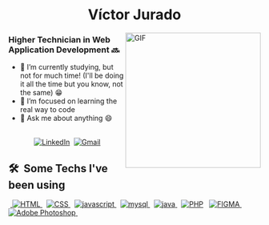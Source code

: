 
 <h1 align="center">Víctor Jurado</h1> 

<img align="right" height="270px" alt="GIF" src="https://media3.giphy.com/media/v1.Y2lkPTc5MGI3NjExaDBldXQxenJ1Mjd1dm5wMHRjZDVpNGE4dDRibnFlNThma3ZjcDN2aCZlcD12MV9pbnRlcm5hbF9naWZfYnlfaWQmY3Q9Zw/7FrOU9tPbgAZtxV5mb/giphy.gif"/> 

### Higher Technician in Web Application Development 🔜
- 🔭 I’m currently studying, but not for much time!
		(I'll be doing it all the time but you know, not the same) :grin:
- 🐍 I’m focused on learning the real way to code
- 💬 Ask me about anything :smile:


<p align="center">
<br>
&nbsp;
<a href="https://www.linkedin.com/in/v%C3%ADctor-jurado-s%C3%A1nchez-37119b348/"><img src="https://img.shields.io/badge/linkedin-%230077B5.svg?&style=for-the-badge&logo=linkedin&logoColor=white" alt="LinkedIn" /></a>&nbsp;
<a href="mailto:victorjuradosanchez@gmail.com"><img src="https://img.shields.io/badge/gmail-%23D14836.svg?&style=for-the-badge&logo=gmail&logoColor=white" alt="Gmail"/></a>&nbsp;
</p>

<h2> 🛠 &nbsp;Some Techs I've been using</h2>
&nbsp;<a href="https://www.w3.org/html/" target="_blank"> <img src="https://img.shields.io/badge/html5-%23E34F26.svg?style=for-the-badge&logo=html5&logoColor=white" alt="HTML" title="HMLT5"/> </a> &nbsp; 
<a href="https://www.w3schools.com/css/" target="_blank"> <img src="https://img.shields.io/badge/css3-%231572B6.svg?style=for-the-badge&logo=css3&logoColor=white" alt="CSS" title="css3"/> </a> &nbsp;
<a href="" target="_blank"> <img src="https://img.shields.io/badge/javascript-%23323330.svg?style=for-the-badge&logo=javascript&logoColor=%23F7DF1E" alt="javascript" title="JavaScript"/> </a>&nbsp;
<a href="https://www.mysql.com/" target="_blank"> <img src="https://img.shields.io/badge/mysql-4479A1.svg?style=for-the-badge&logo=mysql&logoColor=white" alt="mysql" title="mySQL"/> </a> &nbsp;
<a href="https://www.java.com/" target="_blank"> <img src="https://img.shields.io/badge/java-%23ED8B00.svg?style=for-the-badge&logo=openjdk&logoColor=white" alt="java" title="Java"/> </a>&nbsp; 
<a href="https://www.php.net/" target="_blank"> <img src="https://img.shields.io/badge/php-%23777BB4.svg?style=for-the-badge&logo=php&logoColor=white" alt="PHP" title="PHP"/></a> &nbsp; 
<a href="https://www.figma.com/" target="_blank"> <img src="https://img.shields.io/badge/figma-%23F24E1E.svg?style=for-the-badge&logo=figma&logoColor=white" title="FIGMA"/> </a>&nbsp;
<a href="https://numpy.org/doc/" target="_blank"> <img src="https://img.shields.io/badge/adobe%20photoshop-%2331A8FF.svg?style=for-the-badge&logo=adobe%20photoshop&logoColor=white" alt="Adobe Photoshop" title="Adobe Photoshop"/> </a>&nbsp;

